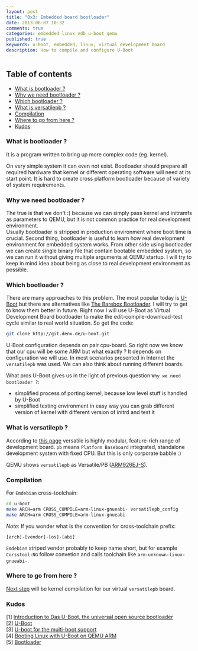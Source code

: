 ```yaml
---
layout: post
title: "0x3: Embedded board bootloader"
date: 2013-06-07 10:32
comments: true
categories: embedded linux vdb u-boot qemu
published: true
keywords: u-boot, embedded, linux, virtual development board
description: How to compile and configure U-Boot
---
```

## Table of contents ##

* [What is bootloader ?](/2013/06/07/embedded-board-bootloader/#what-is-bootloader)
* [Why we need bootloader ?](/2013/06/07/embedded-board-bootloader/#why-we-need-bootloader)
* [Which bootloader ?](/2013/06/07/embedded-board-bootloader/#which-bootloader)
* [What is versatilepb ?](/2013/06/07/embedded-board-bootloader/#what-is-versatilepb)
* [Compilation](/2013/06/07/embedded-board-bootloader/#compilation)
* [Where to go from here ?](/2013/06/07/embedded-board-bootloader/#where-to-go-from-here)
* [Kudos](/2013/06/07/embedded-board-bootloader/#kudos)

<a id="what-is-bootloader"></a>
### What is bootloader ? ###
It is a program written to bring up more complex code (eg. kernel). 

On very simple system it can even not exist. Bootloader should prepare all 
required hardware that kernel or different operating software will need at its 
start point. It is hard to create cross platform bootloader because of variety 
of system requirements.

<a id="why-we-need-bootloader"></a>
### Why we need bootloader ? ###
The true is that we don't :) because we can simply pass kernel and initramfs as 
parameters to QEMU, but it is not common practice for real development environment.  
Usually bootloader is stripped in production environment where boot time is 
crucial. Second thing, bootloader is useful to learn how real development 
environment for embedded system works. From other side using bootloader we can 
create single binary file that contain bootable embedded system, so we can run 
it without giving multiple arguments at QEMU startup. I will try to keep in mind 
idea about being as close to real development environment as possible.

<a id="which-bootloader"></a>
### Which bootloader ? ###
There are many approaches to this problem. The most popular today is 
[U-Boot](http://www.denx.de/wiki/U-Boot) but there are alternatives like [The Barebox Bootloader](http://www.barebox.org/).
I will try to get to know them better in future. Right now I will use U-Boot as
Virtual Development Board bootloader to make the edit-compile-download-test cycle 
similar to real world situation. So get the code:
```bash
git clone http://git.denx.de/u-boot.git
```

U-Boot configuration depends on pair cpu-board. So right now we know that our 
cpu will be some ARM but what exactly ? It depends on configuration we will use. 
In most scenarios presented in Internet the `versatilepb` was used. We can also 
think about running different boards.

What pros U-Boot gives us in the light of previous question `Why we need 
bootloader ?`:
* simplified process of porting kernel, because low level stuff is handled by 
U-Boot
* simplified testing environment in easy way you can grab different version of 
  kernel with different version of initrd and test it


<a id="what-is-versatilepb"></a>
### What is versatilepb ? ###
According to [this page](http://www.arm.com/products/tools/development-boards/versatile/index.php)
versatile is highly modular, feature-rich range of development board. `pb`
means `Platform Baseboard` integrated, standalone development system with fixed 
CPU. But this is only corporate babble :)

QEMU shows `versatilepb` as Versatile/PB 
([ARM926EJ-S](http://www.arm.com/products/processors/classic/arm9/arm926.php)).

<a id="compilation"></a>
### Compilation ###
For `Emdebian` cross-toolchain:
```bash
cd u-boot
make ARCH=arm CROSS_COMPILE=arm-linux-gnueabi- versatilepb_config
make ARCH=arm CROSS_COMPILE=arm-linux-gnueabi-
```

_Note_: If you wonder what is the convention for cross-toolchain prefix:
```
[arch]-[vendor]-[os]-[abi]
```
`Emdebian` striped vendor probably to keep name short, but for example 
`Corsstool-NG` follow convetion and calls toolchain like 
`arm-unknown-linux-gnueabi-`.

<a id="where-to-go-from-here"></a>
### Where to go from here ? ###
[Next step](/2013/06/07/linux-kernel-for-embedded-system) will be kernel compilation for our virtual `versatilepb` board.

<a id="kudos"></a>
### Kudos ###

[1] [Introduction to Das U-Boot, the universal open source bootloader](http://www.linuxfordevices.com/c/a/Linux-For-Devices-Articles/Introduction-to-Das-UBoot-the-universal-open-source-bootloader/)</br>
[2] [U-Boot](http://www.denx.de/wiki/U-Boot)</br>
[3] [U-boot for the multi-boot support](http://forum.xda-developers.com/showthread.php?t=2201146)</br>
[4] [Booting Linux with U-Boot on QEMU ARM](http://balau82.wordpress.com/2010/04/12/booting-linux-with-u-boot-on-qemu-arm/)</br>
[5] [Bootloader](http://wiki.osdev.org/Bootloader)</br>

